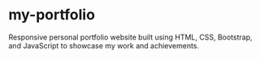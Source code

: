 # my-portfolio
Responsive personal portfolio website built using HTML, CSS, Bootstrap, and JavaScript to showcase my work and achievements.
